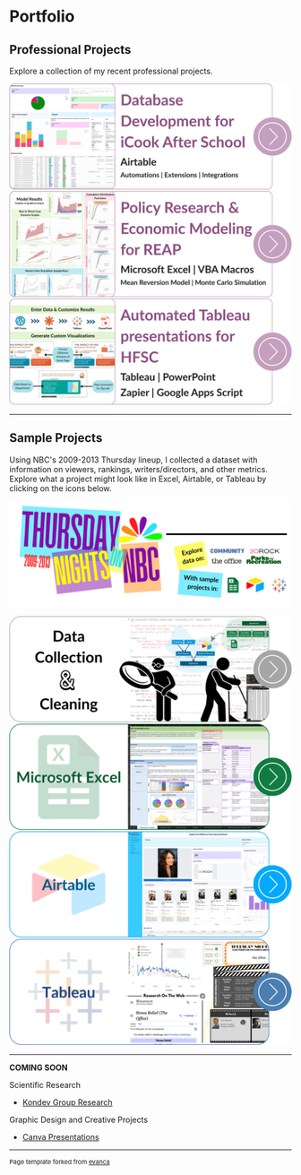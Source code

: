 # Portfolio

## Professional Projects
Explore a collection of my recent professional projects.

[<img src ="/images/Homepage_iCook.png">](/icook-airtable)
[<img src ="/images/Homepage_REAP.png">](/reap-excel)
[<img src ="/images/Homepage_HFSC.png">](/hfsc-tableau)


---


## Sample Projects
Using NBC's 2009-2013 Thursday lineup, I collected a dataset with information on viewers, rankings, writers/directors, and other metrics. Explore what a project might look like in Excel, Airtable, or Tableau by clicking on the icons below.


<img src ="/images/Homepage_NBC_Title.png">

[<img src ="/images/Homepage_NBC_DataCleaning.png">](/nbc-datamethods)
[<img src ="/images/Homepage_NBC_Excel.png">](/nbc-excel)
[<img src ="/images/Homepage_NBC_Airtable.png">](/nbc-airtable)
[<img src ="/images/Homepage_NBC_Tableau.png">](https://public.tableau.com/views/NBCThursdaynightLineup/MainDashboard?:language=en-US&publish=yes&:sid=349D495ED436418688F81887524777EA-0:0&:redirect=auth&:display_count=n&:origin=viz_share_link)


--- 

**COMING SOON**

Scientific Research
- [Kondev Group Research](http://example.com/)

Graphic Design and Creative Projects
- [Canva Presentations](http://example.com/)



---
<p style="font-size:11px">Page template forked from <a href="https://github.com/evanca/quick-portfolio">evanca</a></p>
<!-- Remove above link if you don't want to attibute -->
